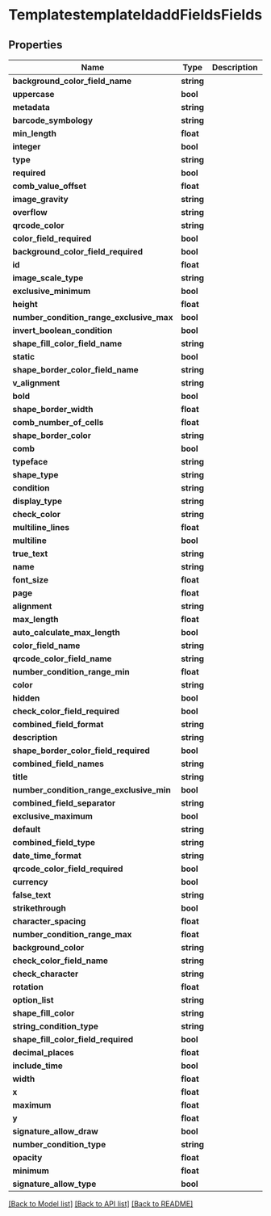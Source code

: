 # TemplatestemplateIdaddFieldsFields

## Properties
Name | Type | Description | Notes
------------ | ------------- | ------------- | -------------
**background_color_field_name** | **string** |  | [optional] 
**uppercase** | **bool** |  | [optional] 
**metadata** | **string** |  | [optional] 
**barcode_symbology** | **string** |  | [optional] 
**min_length** | **float** |  | [optional] 
**integer** | **bool** |  | [optional] 
**type** | **string** |  | [optional] 
**required** | **bool** |  | [optional] 
**comb_value_offset** | **float** |  | [optional] 
**image_gravity** | **string** |  | [optional] 
**overflow** | **string** |  | [optional] 
**qrcode_color** | **string** |  | [optional] 
**color_field_required** | **bool** |  | [optional] 
**background_color_field_required** | **bool** |  | [optional] 
**id** | **float** |  | [optional] 
**image_scale_type** | **string** |  | [optional] 
**exclusive_minimum** | **bool** |  | [optional] 
**height** | **float** |  | [optional] 
**number_condition_range_exclusive_max** | **bool** |  | [optional] 
**invert_boolean_condition** | **bool** |  | [optional] 
**shape_fill_color_field_name** | **string** |  | [optional] 
**static** | **bool** |  | [optional] 
**shape_border_color_field_name** | **string** |  | [optional] 
**v_alignment** | **string** |  | [optional] 
**bold** | **bool** |  | [optional] 
**shape_border_width** | **float** |  | [optional] 
**comb_number_of_cells** | **float** |  | [optional] 
**shape_border_color** | **string** |  | [optional] 
**comb** | **bool** |  | [optional] 
**typeface** | **string** |  | [optional] 
**shape_type** | **string** |  | [optional] 
**condition** | **string** |  | [optional] 
**display_type** | **string** |  | [optional] 
**check_color** | **string** |  | [optional] 
**multiline_lines** | **float** |  | [optional] 
**multiline** | **bool** |  | [optional] 
**true_text** | **string** |  | [optional] 
**name** | **string** |  | [optional] 
**font_size** | **float** |  | [optional] 
**page** | **float** |  | [optional] 
**alignment** | **string** |  | [optional] 
**max_length** | **float** |  | [optional] 
**auto_calculate_max_length** | **bool** |  | [optional] 
**color_field_name** | **string** |  | [optional] 
**qrcode_color_field_name** | **string** |  | [optional] 
**number_condition_range_min** | **float** |  | [optional] 
**color** | **string** |  | [optional] 
**hidden** | **bool** |  | [optional] 
**check_color_field_required** | **bool** |  | [optional] 
**combined_field_format** | **string** |  | [optional] 
**description** | **string** |  | [optional] 
**shape_border_color_field_required** | **bool** |  | [optional] 
**combined_field_names** | **string** |  | [optional] 
**title** | **string** |  | [optional] 
**number_condition_range_exclusive_min** | **bool** |  | [optional] 
**combined_field_separator** | **string** |  | [optional] 
**exclusive_maximum** | **bool** |  | [optional] 
**default** | **string** |  | [optional] 
**combined_field_type** | **string** |  | [optional] 
**date_time_format** | **string** |  | [optional] 
**qrcode_color_field_required** | **bool** |  | [optional] 
**currency** | **bool** |  | [optional] 
**false_text** | **string** |  | [optional] 
**strikethrough** | **bool** |  | [optional] 
**character_spacing** | **float** |  | [optional] 
**number_condition_range_max** | **float** |  | [optional] 
**background_color** | **string** |  | [optional] 
**check_color_field_name** | **string** |  | [optional] 
**check_character** | **string** |  | [optional] 
**rotation** | **float** |  | [optional] 
**option_list** | **string** |  | [optional] 
**shape_fill_color** | **string** |  | [optional] 
**string_condition_type** | **string** |  | [optional] 
**shape_fill_color_field_required** | **bool** |  | [optional] 
**decimal_places** | **float** |  | [optional] 
**include_time** | **bool** |  | [optional] 
**width** | **float** |  | [optional] 
**x** | **float** |  | [optional] 
**maximum** | **float** |  | [optional] 
**y** | **float** |  | [optional] 
**signature_allow_draw** | **bool** |  | [optional] 
**number_condition_type** | **string** |  | [optional] 
**opacity** | **float** |  | [optional] 
**minimum** | **float** |  | [optional] 
**signature_allow_type** | **bool** |  | [optional] 

[[Back to Model list]](../README.md#documentation-for-models) [[Back to API list]](../README.md#documentation-for-api-endpoints) [[Back to README]](../README.md)


